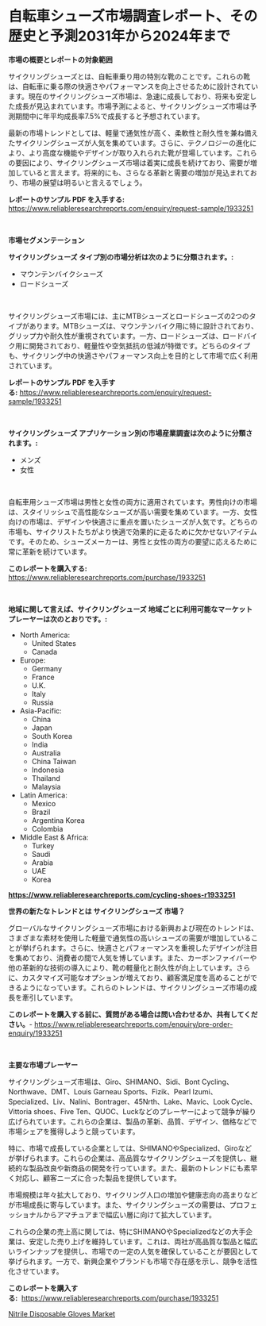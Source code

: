 <p><h1>自転車シューズ市場調査レポート、その歴史と予測2031年から2024年まで</h1></p><p><strong>市場の概要とレポートの対象範囲</strong></p>
<p><p>サイクリングシューズとは、自転車乗り用の特別な靴のことです。これらの靴は、自転車に乗る際の快適さやパフォーマンスを向上させるために設計されています。現在のサイクリングシューズ市場は、急速に成長しており、将来も安定した成長が見込まれています。市場予測によると、サイクリングシューズ市場は予測期間中に年平均成長率7.5%で成長すると予想されています。</p><p>最新の市場トレンドとしては、軽量で通気性が高く、柔軟性と耐久性を兼ね備えたサイクリングシューズが人気を集めています。さらに、テクノロジーの進化により、より高度な機能やデザインが取り入れられた靴が登場しています。これらの要因により、サイクリングシューズ市場は着実に成長を続けており、需要が増加していると言えます。将来的にも、さらなる革新と需要の増加が見込まれており、市場の展望は明るいと言えるでしょう。</p></p>
<p><strong>レポートのサンプル PDF を入手する:</strong> <a href="https://www.reliableresearchreports.com/enquiry/request-sample/1933251">https://www.reliableresearchreports.com/enquiry/request-sample/1933251</a></p>
<p>&nbsp;</p>
<p><strong>市場セグメンテーション</strong></p>
<p><strong>サイクリングシューズ タイプ別の市場分析は次のように分類されます。:</strong></p>
<p><ul><li>マウンテンバイクシューズ</li><li>ロードシューズ</li></ul></p>
<p>&nbsp;</p>
<p><p>サイクリングシューズ市場には、主にMTBシューズとロードシューズの2つのタイプがあります。MTBシューズは、マウンテンバイク用に特に設計されており、グリップ力や耐久性が重視されています。一方、ロードシューズは、ロードバイク用に開発されており、軽量性や空気抵抗の低減が特徴です。どちらのタイプも、サイクリング中の快適さやパフォーマンス向上を目的として市場で広く利用されています。</p></p>
<p><strong>レポートのサンプル PDF を入手する:</strong>&nbsp;<a href="https://www.reliableresearchreports.com/enquiry/request-sample/1933251">https://www.reliableresearchreports.com/enquiry/request-sample/1933251</a></p>
<p>&nbsp;</p>
<p><strong> サイクリングシューズ アプリケーション別の市場産業調査は次のように分類されます。:</strong></p>
<p><ul><li>メンズ</li><li>女性</li></ul></p>
<p>&nbsp;</p>
<p><p>自転車用シューズ市場は男性と女性の両方に適用されています。男性向けの市場は、スタイリッシュで高性能なシューズが高い需要を集めています。一方、女性向けの市場は、デザインや快適さに重点を置いたシューズが人気です。どちらの市場も、サイクリストたちがより快適で効果的に走るために欠かせないアイテムです。そのため、シューズメーカーは、男性と女性の両方の要望に応えるために常に革新を続けています。</p></p>
<p><strong>このレポートを購入する:</strong>&nbsp; <a href="https://www.reliableresearchreports.com/purchase/1933251">https://www.reliableresearchreports.com/purchase/1933251</a></p>
<p>&nbsp;</p>
<p><strong>地域に関して言えば、サイクリングシューズ 地域ごとに利用可能なマーケットプレーヤーは次のとおりです。:</strong></p>
<p><ul>
    <li>
        North America:
        <ul>
            <li>United States</li>
            <li>Canada</li>
        </ul>
    </li>
    <li>
        Europe:
        <ul>
            <li>Germany</li>
            <li>France</li>
            <li>U.K.</li>
            <li>Italy</li>
            <li>Russia</li>
        </ul>
    </li>
    <li>
        Asia-Pacific:
        <ul>
            <li>China</li>
            <li>Japan</li>
            <li>South Korea</li>
            <li>India</li>
            <li>Australia</li>
            <li>China Taiwan</li>
            <li>Indonesia</li>
            <li>Thailand</li>
            <li>Malaysia</li>
        </ul>
    </li>
    <li>
        Latin America:
        <ul>
            <li>Mexico</li>
            <li>Brazil</li>
            <li>Argentina Korea</li>
            <li>Colombia</li>
        </ul>
    </li>
    <li>
        Middle East & Africa:
        <ul>
            <li>Turkey</li>
            <li>Saudi</li>
            <li>Arabia</li>
            <li>UAE</li>
            <li>Korea</li>
        </ul>
    </li>
    </ul></p>
<p><strong><a href="https://www.reliableresearchreports.com/cycling-shoes-r1933251">https://www.reliableresearchreports.com/cycling-shoes-r1933251</a></strong>&nbsp;</p>
<p><strong>世界の新たなトレンドとは サイクリングシューズ 市場？</strong></p>
<p><p>グローバルなサイクリングシューズ市場における新興および現在のトレンドは、さまざまな素材を使用した軽量で通気性の高いシューズの需要が増加していることが挙げられます。さらに、快適さとパフォーマンスを重視したデザインが注目を集めており、消費者の間で人気を博しています。また、カーボンファイバーや他の革新的な技術の導入により、靴の軽量化と耐久性が向上しています。さらに、カスタマイズ可能なオプションが増えており、顧客満足度を高めることができるようになっています。これらのトレンドは、サイクリングシューズ市場の成長を牽引しています。</p></p>
<p><strong>このレポートを購入する前に、質問がある場合は問い合わせるか、共有してください。</strong>- <a href="https://www.reliableresearchreports.com/enquiry/pre-order-enquiry/1933251">https://www.reliableresearchreports.com/enquiry/pre-order-enquiry/1933251</a></p>
<p>&nbsp;</p>
<p><strong>主要な市場プレーヤー</strong></p>
<p><p>サイクリングシューズ市場は、Giro、SHIMANO、Sidi、Bont Cycling、Northwave、DMT、Louis Garneau Sports、Fizik、Pearl Izumi、Specialized、Liv、Nalini、Bontrager、45Nrth、Lake、Mavic、Look Cycle、Vittoria shoes、Five Ten、QUOC、Luckなどのプレーヤーによって競争が繰り広げられています。これらの企業は、製品の革新、品質、デザイン、価格などで市場シェアを獲得しようと競っています。</p><p>特に、市場で成長している企業としては、SHIMANOやSpecialized、Giroなどが挙げられます。これらの企業は、高品質なサイクリングシューズを提供し、継続的な製品改良や新商品の開発を行っています。また、最新のトレンドにも素早く対応し、顧客ニーズに合った製品を提供しています。</p><p>市場規模は年々拡大しており、サイクリング人口の増加や健康志向の高まりなどが市場成長に寄与しています。また、サイクリングシューズの需要は、プロフェッショナルからアマチュアまで幅広い層に向けて拡大しています。</p><p>これらの企業の売上高に関しては、特にSHIMANOやSpecializedなどの大手企業は、安定した売り上げを維持しています。これは、両社が高品質な製品と幅広いラインナップを提供し、市場での一定の人気を確保していることが要因として挙げられます。一方で、新興企業やブランドも市場で存在感を示し、競争を活性化させています。</p></p>
<p><strong>このレポートを購入する:</strong>&nbsp;&nbsp;<a href="https://www.reliableresearchreports.com/purchase/1933251">https://www.reliableresearchreports.com/purchase/1933251</a></p>
<p><p><a href="https://github.com/santosh758595/Market-Research-Report-List-4/blob/main/nitrile-disposable-gloves-market.md">Nitrile Disposable Gloves Market</a></p></p>